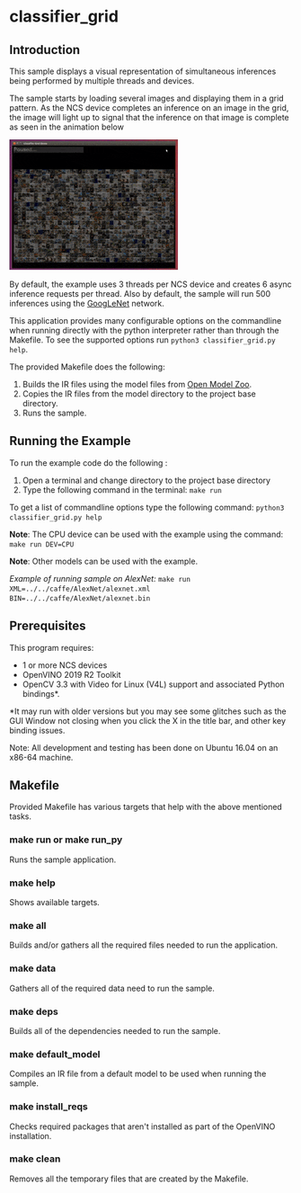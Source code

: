 # classifier_grid
## Introduction
This sample displays a visual representation of simultaneous inferences being performed by multiple threads and devices. 

The sample starts by loading several images and displaying them in a grid pattern. As the NCS device completes an inference on an image in the grid, the image will light up to signal that the inference on that image is complete as seen in the animation below

![](classifier_grid.gif)

By default, the example uses 3 threads per NCS device and creates 6 async inference requests per thread. Also by default, the sample will run 500 inferences using the [GoogLeNet](https://github.com/BVLC/caffe/tree/master/models/bvlc_googlenet) network.

This application provides many configurable options on the commandline when running directly with the python interpreter rather than through the Makefile.  To see the supported options run `python3 classifier_grid.py help`.

The provided Makefile does the following:
1. Builds the IR files using the model files from [Open Model Zoo](https://github.com/opencv/open_model_zoo).
2. Copies the IR files from the model directory to the project base directory.
3. Runs the sample.

## Running the Example
To run the example code do the following :
1. Open a terminal and change directory to the project base directory
2. Type the following command in the terminal: ```make run``` 

To get a list of commandline options type the following command: ```python3 classifier_grid.py help```

**Note**: The CPU device can be used with the example using the command: ```make run DEV=CPU```

**Note**: Other models can be used with the example.  

*Example of running sample on AlexNet:* ```make run XML=../../caffe/AlexNet/alexnet.xml BIN=../../caffe/AlexNet/alexnet.bin```

## Prerequisites
This program requires:
- 1 or more NCS devices
- OpenVINO 2019 R2 Toolkit
- OpenCV 3.3 with Video for Linux (V4L) support and associated Python bindings*.

*It may run with older versions but you may see some glitches such as the GUI Window not closing when you click the X in the title bar, and other key binding issues.

Note: All development and testing has been done on Ubuntu 16.04 on an x86-64 machine.

## Makefile
Provided Makefile has various targets that help with the above mentioned tasks.

### make run or make run_py
Runs the sample application.

### make help
Shows available targets.

### make all
Builds and/or gathers all the required files needed to run the application.

### make data
Gathers all of the required data need to run the sample.

### make deps
Builds all of the dependencies needed to run the sample.

### make default_model
Compiles an IR file from a default model to be used when running the sample.

### make install_reqs
Checks required packages that aren't installed as part of the OpenVINO installation. 
 
### make clean
Removes all the temporary files that are created by the Makefile.
